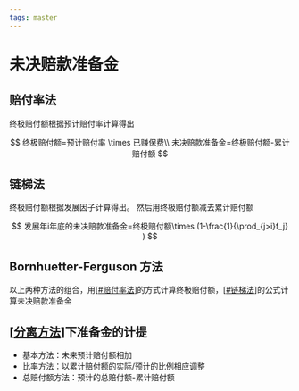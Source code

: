 ```yaml
---
tags: master
---
```


# 未决赔款准备金

## 赔付率法

终极赔付额根据预计赔付率计算得出

$$
终极赔付额=预计赔付率 \times 已赚保费\\
未决赔款准备金=终极赔付额-累计赔付额
$$

## 链梯法

终极赔付额根据发展因子计算得出。
然后用终极赔付额减去累计赔付额

$$
发展年i年底的未决赔款准备金=终极赔付额\times (1-\frac{1}{\prod_{j>i}f_j} )
$$

## Bornhuetter-Ferguson 方法

以上两种方法的组合，用[[#赔付率法]]的方式计算终极赔付额，[[#链梯法]]的公式计算未决赔款准备金

## [[分离方法]]下准备金的计提

- 基本方法：未来预计赔付额相加
- 比率方法：以累计赔付额的实际/预计的比例相应调整
- 总赔付额方法：预计的总赔付额-累计赔付额

[//begin]: # "Autogenerated link references for markdown compatibility"
[#赔付率法]: 未决赔款准备金.md "未决赔款准备金"
[#链梯法]: 未决赔款准备金.md "未决赔款准备金"
[分离方法]: 分离方法.md "分离方法"
[//end]: # "Autogenerated link references"
